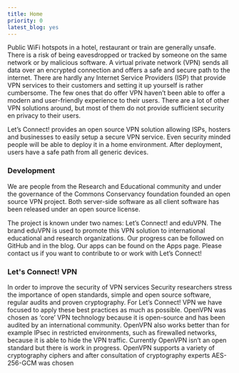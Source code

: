 ```yaml
---
title: Home
priority: 0
latest_blog: yes
---
```


Public WiFi hotspots in a hotel, restaurant or train are generally unsafe. 
There is a risk of being eavesdropped or tracked by someone on the same network 
or by malicious software. A virtual private network (VPN) sends all data over 
an encrypted connection and offers a safe and secure path to the internet. 
There are hardly any Internet Service Providers (ISP) that provide VPN services 
to their customers and setting it up yourself is rather cumbersome. The few 
ones that do offer VPN haven’t been able to offer a modern and user-friendly 
experience to their users. There are a lot of other VPN solutions around, but 
most of them do not provide sufficient security en privacy to their users.

Let’s Connect! provides an open source VPN solution allowing ISPs, hosters and 
businesses to easily setup a secure VPN service. Even security minded people 
will be able to deploy it in a home environment. After deployment, users have 
a safe path from all generic devices.

### Development

We are people from the Research and Educational community and under the 
governance of the Commons Conservancy foundation founded an open source VPN 
project. Both server-side software as all client software has been released 
under an open source license.

The project is known under two names: Let’s Connect! and eduVPN. The brand 
eduVPN is used to promote this VPN solution to international educational and 
research organizations. Our progress can be followed on GitHub and in the blog. 
Our apps can be found on the Apps page. Please contact us if you want to 
contribute to or work with Let’s Connect!

### Let's Connect! VPN

In order to improve the security of VPN services Security researchers stress 
the importance of open standards, simple and open source software, regular 
audits and proven cryptography. For Let’s Connect! VPN we have focused to 
apply these best practices as much as possible. OpenVPN was chosen as ‘core’ 
VPN technology because it is open-source and has been audited by an 
international community. OpenVPN also works better than for example IPsec in 
restricted environments, such as firewalled networks, because it is able to 
hide the VPN traffic. Currently OpenVPN isn’t an open standard but there is 
work in progress. OpenVPN supports a variety of cryptography ciphers and after 
consultation of cryptography experts AES-256-GCM was chosen
